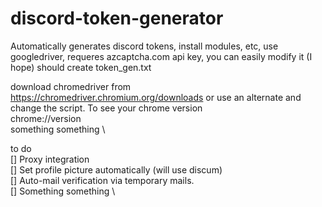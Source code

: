 # discord-token-generator
Automatically generates discord tokens, install modules, etc, use googledriver, requeres azcaptcha.com api key, you can easily modify it (I hope)
should create token_gen.txt


download chromedriver from https://chromedriver.chromium.org/downloads or use an alternate and change the script.
To see your chrome version\
chrome://version \
something something \

to do \
[] Proxy integration\
[] Set profile picture automatically (will use discum)\
[] Auto-mail verification via temporary mails.\
[] Something something \
